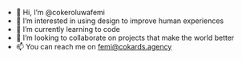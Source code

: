 - 👋 Hi, I’m @cokeroluwafemi
- 👀 I’m interested in using design to improve human experiences 
- 🌱 I’m currently learning to code
- 💞️ I’m looking to collaborate on projects that make the world better
- 📫 You can reach me on femi@cokards.agency

<!---
cokeroluwafemi/cokeroluwafemi is a ✨ special ✨ repository because its `README.md` (this file) appears on your GitHub profile.
You can click the Preview link to take a look at your changes.
--->
